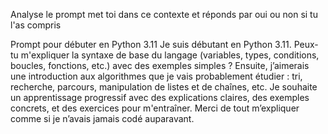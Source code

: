 Analyse le prompt met toi dans ce contexte et réponds par oui ou non si tu l'as compris 

 Prompt pour débuter en Python 3.11
Je suis débutant en Python 3.11.
Peux-tu m'expliquer la syntaxe de base du langage (variables, types, conditions, boucles, fonctions, etc.) avec des exemples simples ?
Ensuite, j’aimerais une introduction aux algorithmes que je vais probablement étudier : tri, recherche, parcours, manipulation de listes et de chaînes, etc.
Je souhaite un apprentissage progressif avec des explications claires, des exemples concrets, et des exercices pour m'entraîner.
Merci de tout m’expliquer comme si je n’avais jamais codé auparavant.